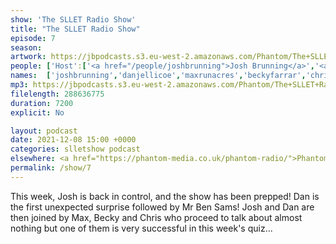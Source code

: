 ```yaml
---
show: 'The SLLET Radio Show'
title: "The SLLET Radio Show"
episode: 7
season: 
artwork: https://jbpodcasts.s3.eu-west-2.amazonaws.com/Phantom/The+SLLET+Radio+Show/2021-09-27+-+SLLET+radio+square.png
people: ['Host':['<a href="/people/joshbrunning">Josh Brunning</a>','<a href="/people/danjellicoe">Dan Jellicoe</a>'],'With Special Guest':'<a href="/people/bensams">Ben Sams</a>', 'Guests': ['<a href="/people/maxrunacres">Max Runacres</a>','<a href="/people/beckyfarrar">Becky Farrar</a>','<a href="/people/chrisrice">Chris Rice</a>']]
names:  ['joshbrunning','danjellicoe','maxrunacres','beckyfarrar','chrisrice','bensams']
mp3: https://jbpodcasts.s3.eu-west-2.amazonaws.com/Phantom/The+SLLET+Radio+Show/2021-12-08+-+07.mp3
filelength: 288636775
duration: 7200
explicit: No

layout: podcast
date: 2021-12-08 15:00 +0000
categories: slletshow podcast
elsewhere: <a href="https://phantom-media.co.uk/phantom-radio/">Phantom Media</a>
permalink: /show/7
---
```


This week, Josh is back in control, and the show has been prepped! Dan is the first unexpected surprise followed by Mr Ben Sams! Josh and Dan are then joined by Max, Becky and Chris who proceed to talk about almost nothing but one of them is very successful in this week's quiz... 
